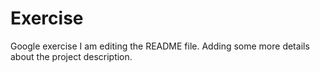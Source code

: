 # Exercise
Google exercise
I am editing the README file. Adding some more details about the project description.
